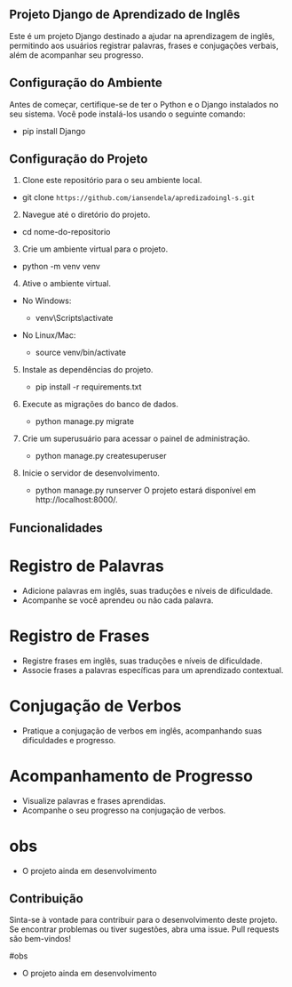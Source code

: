 ## Projeto Django de Aprendizado de Inglês

Este é um projeto Django destinado a ajudar na aprendizagem de inglês, permitindo aos usuários registrar palavras, frases e conjugações verbais, além de acompanhar seu progresso.


## Configuração do Ambiente

Antes de começar, certifique-se de ter o Python e o Django instalados no seu sistema. Você pode instalá-los usando o seguinte comando:

- pip install Django



## Configuração do Projeto

1. Clone este repositório para o seu ambiente local.
- git clone `https://github.com/iansendela/apredizadoingl-s.git`


2. Navegue até o diretório do projeto.
- cd nome-do-repositorio


3. Crie um ambiente virtual para o projeto.

- python -m venv venv


4. Ative o ambiente virtual.

- No Windows:
    - venv\Scripts\activate

- No Linux/Mac:
    - source venv/bin/activate


5. Instale as dependências do projeto.
    - pip install -r requirements.txt


6. Execute as migrações do banco de dados.
    - python manage.py migrate

7. Crie um superusuário para acessar o painel de administração.
    - python manage.py createsuperuser


8. Inicie o servidor de desenvolvimento.
    - python manage.py runserver
        O projeto estará disponível em http://localhost:8000/.

## Funcionalidades

# Registro de Palavras

- Adicione palavras em inglês, suas traduções e níveis de dificuldade.
- Acompanhe se você aprendeu ou não cada palavra.


# Registro de Frases

- Registre frases em inglês, suas traduções e níveis de dificuldade.
- Associe frases a palavras específicas para um aprendizado contextual.


# Conjugação de Verbos
- Pratique a conjugação de verbos em inglês, acompanhando suas dificuldades e progresso.

# Acompanhamento de Progresso
- Visualize palavras e frases aprendidas.
- Acompanhe o seu progresso na conjugação de verbos.

# obs
- O projeto ainda em desenvolvimento

## Contribuição
Sinta-se à vontade para contribuir para o desenvolvimento deste projeto. Se encontrar problemas ou tiver sugestões, abra uma issue. Pull requests são bem-vindos!

#obs
- O projeto ainda em desenvolvimento
